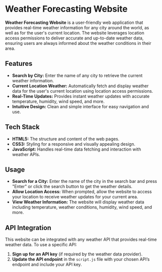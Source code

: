 # Weather Forecasting Website

**Weather Forecasting Website** is a user-friendly web application that provides real-time weather information for any city around the world, as well as for the user's current location. The website leverages location access permissions to deliver accurate and up-to-date weather data, ensuring users are always informed about the weather conditions in their area.

## Features

- **Search by City:** Enter the name of any city to retrieve the current weather information.
- **Current Location Weather:** Automatically fetch and display weather data for the user's current location using location access permissions.
- **Real-Time Updates:** Provides instant weather updates with accurate temperature, humidity, wind speed, and more.
- **Intuitive Design:** Clean and simple interface for easy navigation and use.

## Tech Stack

- **HTML5:** The structure and content of the web pages.
- **CSS3:** Styling for a responsive and visually appealing design.
- **JavaScript:** Handles real-time data fetching and interaction with weather APIs.

## Usage

- **Search for a City:** Enter the name of the city in the search bar and press "Enter" or click the search button to get the weather details.
- **Allow Location Access:** When prompted, allow the website to access your location to receive weather updates for your current area.
- **View Weather Information:** The website will display weather data including temperature, weather conditions, humidity, wind speed, and more.


## API Integration

This website can be integrated with any weather API that provides real-time weather data. To use a specific API:

1. **Sign up for an API key** (if required by the weather data provider).
2. **Update the API endpoint** in the `script.js` file with your chosen API’s endpoint and include your API key.

